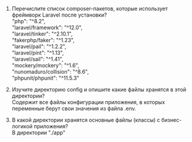 1. Перечислите список composer-пакетов, которые использует фреймворк Laravel после установки?\
    "php": "^8.2",\
    "laravel/framework": "^12.0",\
    "laravel/tinker": "^2.10.1",\
    "fakerphp/faker": "^1.23",\
    "laravel/pail": "^1.2.2",\
    "laravel/pint": "^1.13",\
    "laravel/sail": "^1.41",\
    "mockery/mockery": "^1.6",\
    "nunomaduro/collision": "^8.6",\
    "phpunit/phpunit": "^11.5.3"

2. Изучите директорию config и опишите какие файлы хранятся в этой директории?\
    Содержит все файлы конфигурации приложения, в которых переменные берут свои значения из файла .env.

3. В какой директории хранятся основные файлы (классы) с бизнес-логикой приложения?\
    В директории "./app"